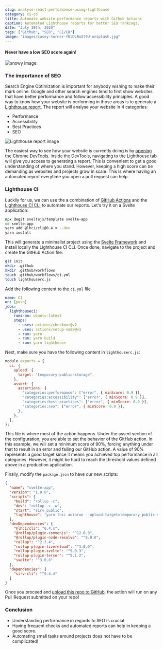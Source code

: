 ```yaml
---
slug: analyse-react-performance-using-lighthouse
category: ci-cd
title: Automate website performance reports with Github Actions
caption: Automated Lighthouse reports for better SEO rankings.
date: "July 19th, 2020"
tags: ["Github", "SEO", "CI/CD"]
image: "images/casey-horner-fUlDLRuXt9U-unsplash.jpg"
---
```


#### **Never have a low SEO score again!**

![snowy image](images/dan-meyers-YTvAi5nRWdc-unsplash.jpg)

### **The importance of SEO**

Search Engine Optimization is important for anybody wishing to make their mark online. Google and other search engines tend to first show websites that have better performance and follow accessibility principles. A good way to know how your website is performing in those areas is to generate a [Lighthouse report](https://github.com/GoogleChrome/lighthouse). The report will analyse your website in 4 categories:

- Performance
- Accessibility
- Best Practices
- SEO

![Lighthouse report image](images/lighthouse.png)

The easiest way to see how your website is currently doing is by [opening the Chrome DevTools](https://developers.google.com/web/tools/chrome-devtools/open). Inside the DevTools, navigating to the Lighthouse tab will give you access to generating a report. This is convenient to get a good understanding of where you stand. However, keeping a high score can be demanding as websites and projects grow in scale. This is where having an automated report everytime you open a pull request can help.

### **Lighthouse CI**

Luckily for us, we can use the a combination of [GitHub Actions](https://github.com/features/actions) and the [Lighthouse CI CLI](https://www.npmjs.com/package/@lhci/cli) to automate our reports. Let's try it on a Svelte application:

```bash
npx degit sveltejs/template svelte-app
cd svelte-app
yarn add @lhci/cli@0.4.x --dev
yarn install
```

This will generate a minimalist project using the [Svelte Framework](https://svelte.dev/) and install locally the Lighthouse CI CLI. Once done, navigate to the project and create the GitHub Action file:

```bash
git init
mkdir .github
mkdir .github/workflows
touch .github/workflows/ci.yml
touch lighthouserc.js
```

Add the following content to the `ci.yml` file

```yml
name: CI
on: [push]
jobs:
  lighthouseci:
    runs-on: ubuntu-latest
    steps:
      - uses: actions/checkout@v2
      - uses: actions/setup-node@v1
      - run: yarn
      - run: yarn build
      - run: yarn lighthouse
```

Next, make sure you have the following content in `lighthouserc.js`:

```javascript
module.exports = {
  ci: {
    upload: {
      target: "temporary-public-storage",
    },
    assert: {
      assertions: {
        "categories:performance": ["error", { minScore: 0.9 }],
        "categories:accessibility": ["error", { minScore: 0.9 }],
        "categories:best-practices": ["error", { minScore: 0.9 }],
        "categories:seo": ["error", { minScore: 0.9 }],
      },
    },
  },
};
```

This file is where most of the action happens. Under the assert section of the configuration, you are able to set the behavior of the GitHub action. In this example, we will set a minimum score of 90%, forcing anything under that to result in an error and failing our GitHub action. A value of 90% represents a good target since it means you achieved top performance in all categories. However, it might be hard to reach the threshold values defined above in a production application.

Finally, modify the `package.json` to have our new scripts:

```json
{
  "name": "svelte-app",
  "version": "1.0.0",
  "scripts": {
    "build": "rollup -c",
    "dev": "rollup -c -w",
    "start": "sirv public",
    "lighthouse": "yarn lhci autorun --upload.target=temporary-public-storage"
  },
  "devDependencies": {
    "@lhci/cli": "0.4.x",
    "@rollup/plugin-commonjs": "^12.0.0",
    "@rollup/plugin-node-resolve": "^8.0.0",
    "rollup": "^2.3.4",
    "rollup-plugin-livereload": "^1.0.0",
    "rollup-plugin-svelte": "^5.0.3",
    "rollup-plugin-terser": "^5.1.2",
    "svelte": "^3.0.0"
  },
  "dependencies": {
    "sirv-cli": "^0.4.4"
  }
}
```

Once you proceed and [upload this repo to GitHub](https://docs.github.com/en/github/getting-started-with-github/create-a-repo), the action will run on any Pull Request submitted on your repo!

### **Conclusion**

- Understanding performance in regards to SEO is crucial.
- Having frequent checks and automated reports can help in keeping a good score.
- Automating small tasks around projects does not have to be complicated!
